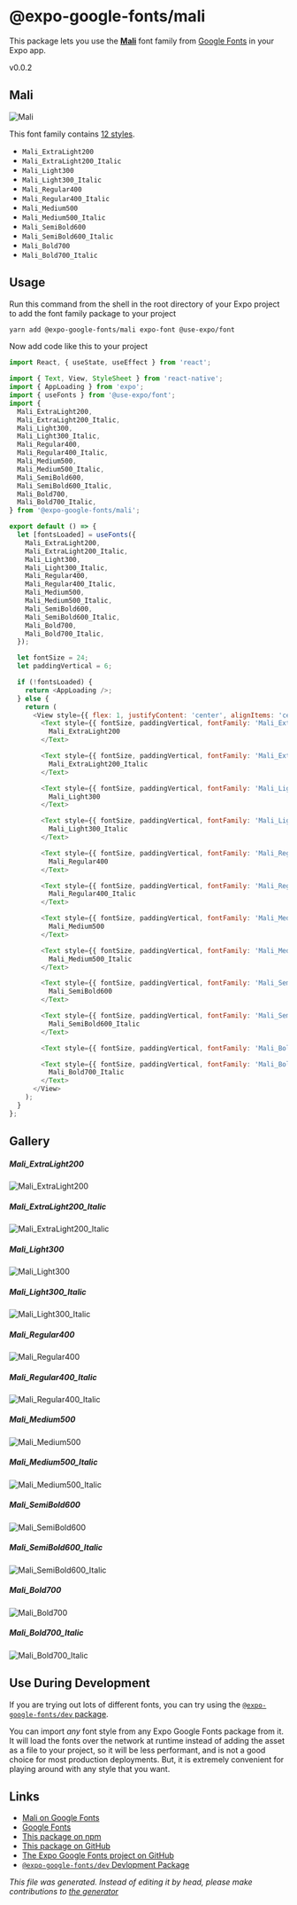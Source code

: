 # @expo-google-fonts/mali

This package lets you use the [**Mali**](https://fonts.google.com/specimen/Mali) font family from [Google Fonts](https://fonts.google.com/) in your Expo app.

v0.0.2

## Mali

![Mali](./font-family.png)

This font family contains [12 styles](#gallery).

- `Mali_ExtraLight200`
- `Mali_ExtraLight200_Italic`
- `Mali_Light300`
- `Mali_Light300_Italic`
- `Mali_Regular400`
- `Mali_Regular400_Italic`
- `Mali_Medium500`
- `Mali_Medium500_Italic`
- `Mali_SemiBold600`
- `Mali_SemiBold600_Italic`
- `Mali_Bold700`
- `Mali_Bold700_Italic`

## Usage

Run this command from the shell in the root directory of your Expo project to add the font family package to your project
```sh
yarn add @expo-google-fonts/mali expo-font @use-expo/font
```

Now add code like this to your project
```js
import React, { useState, useEffect } from 'react';

import { Text, View, StyleSheet } from 'react-native';
import { AppLoading } from 'expo';
import { useFonts } from '@use-expo/font';
import {
  Mali_ExtraLight200,
  Mali_ExtraLight200_Italic,
  Mali_Light300,
  Mali_Light300_Italic,
  Mali_Regular400,
  Mali_Regular400_Italic,
  Mali_Medium500,
  Mali_Medium500_Italic,
  Mali_SemiBold600,
  Mali_SemiBold600_Italic,
  Mali_Bold700,
  Mali_Bold700_Italic,
} from '@expo-google-fonts/mali';

export default () => {
  let [fontsLoaded] = useFonts({
    Mali_ExtraLight200,
    Mali_ExtraLight200_Italic,
    Mali_Light300,
    Mali_Light300_Italic,
    Mali_Regular400,
    Mali_Regular400_Italic,
    Mali_Medium500,
    Mali_Medium500_Italic,
    Mali_SemiBold600,
    Mali_SemiBold600_Italic,
    Mali_Bold700,
    Mali_Bold700_Italic,
  });

  let fontSize = 24;
  let paddingVertical = 6;

  if (!fontsLoaded) {
    return <AppLoading />;
  } else {
    return (
      <View style={{ flex: 1, justifyContent: 'center', alignItems: 'center' }}>
        <Text style={{ fontSize, paddingVertical, fontFamily: 'Mali_ExtraLight200' }}>
          Mali_ExtraLight200
        </Text>

        <Text style={{ fontSize, paddingVertical, fontFamily: 'Mali_ExtraLight200_Italic' }}>
          Mali_ExtraLight200_Italic
        </Text>

        <Text style={{ fontSize, paddingVertical, fontFamily: 'Mali_Light300' }}>
          Mali_Light300
        </Text>

        <Text style={{ fontSize, paddingVertical, fontFamily: 'Mali_Light300_Italic' }}>
          Mali_Light300_Italic
        </Text>

        <Text style={{ fontSize, paddingVertical, fontFamily: 'Mali_Regular400' }}>
          Mali_Regular400
        </Text>

        <Text style={{ fontSize, paddingVertical, fontFamily: 'Mali_Regular400_Italic' }}>
          Mali_Regular400_Italic
        </Text>

        <Text style={{ fontSize, paddingVertical, fontFamily: 'Mali_Medium500' }}>
          Mali_Medium500
        </Text>

        <Text style={{ fontSize, paddingVertical, fontFamily: 'Mali_Medium500_Italic' }}>
          Mali_Medium500_Italic
        </Text>

        <Text style={{ fontSize, paddingVertical, fontFamily: 'Mali_SemiBold600' }}>
          Mali_SemiBold600
        </Text>

        <Text style={{ fontSize, paddingVertical, fontFamily: 'Mali_SemiBold600_Italic' }}>
          Mali_SemiBold600_Italic
        </Text>

        <Text style={{ fontSize, paddingVertical, fontFamily: 'Mali_Bold700' }}>Mali_Bold700</Text>

        <Text style={{ fontSize, paddingVertical, fontFamily: 'Mali_Bold700_Italic' }}>
          Mali_Bold700_Italic
        </Text>
      </View>
    );
  }
};

```

## Gallery

##### Mali_ExtraLight200
![Mali_ExtraLight200](./e492669e95f03389c8fdab60ebc0fc25dc89f921dfa3b4156ed4ee3556b26a22.ttf.png)

##### Mali_ExtraLight200_Italic
![Mali_ExtraLight200_Italic](./9c4049d3990bfb82d515b0f6b44c0669352cf1d4f0ad71a6c39c4d800d91afc5.ttf.png)

##### Mali_Light300
![Mali_Light300](./7ea3a4d356e5cb938ea97489c60b148dd2e33b9bdc641f01c245b965a8028725.ttf.png)

##### Mali_Light300_Italic
![Mali_Light300_Italic](./4aec4ec351696e4bc5a49deed841e02a84880d0fdc72dafdedce7154770dd8d0.ttf.png)

##### Mali_Regular400
![Mali_Regular400](./cc1fb36bca8387ebe3fdb1a9052a01ed8312a51a3ac265b51d93b7a6bf6ae45c.ttf.png)

##### Mali_Regular400_Italic
![Mali_Regular400_Italic](./575418ad9604b624f1d09cbaa0d15edbdec2653423419c83fae61131d0f0fdc5.ttf.png)

##### Mali_Medium500
![Mali_Medium500](./56baed7152d5e08635cc8a9e3a241afd0e7659f30374cb82033266959d273382.ttf.png)

##### Mali_Medium500_Italic
![Mali_Medium500_Italic](./d1e4f0963402e82a0e541cc7ff0d371c1311270840c7059b94bd710b0953210a.ttf.png)

##### Mali_SemiBold600
![Mali_SemiBold600](./3d34348744efcb7d239f7d07237bf644507c1d98545de940f5e36475267d7937.ttf.png)

##### Mali_SemiBold600_Italic
![Mali_SemiBold600_Italic](./56a65ebf56f24e0082786c224207d28f9e3ac7d58473839ef4e014f58dddc92e.ttf.png)

##### Mali_Bold700
![Mali_Bold700](./7d22887c912c6d24c96e8a7bd85a8bec285b2f6e82cb0f1239c7d62df8d66db1.ttf.png)

##### Mali_Bold700_Italic
![Mali_Bold700_Italic](./0cf0f0229db8cba537f46efd1c9a4734268f6011e5e10fc1ad8981849edfc421.ttf.png)


## Use During Development

If you are trying out lots of different fonts, you can try using the [`@expo-google-fonts/dev` package](https://www.npmjs.com/package/@expo-google-fonts/dev).

You can import *any* font style from any Expo Google Fonts package from it. It will load the fonts
over the network at runtime instead of adding the asset as a file to your project, so it will be 
less performant, and is not a good choice for most production deployments. But, it is extremely convenient
for playing around with any style that you want.

## Links

- [Mali on Google Fonts](https://fonts.google.com/specimen/Mali)
- [Google Fonts](https://fonts.google.com/)
- [This package on npm](https://www.npmjs.com/package/@expo-google-fonts/mali)
- [This package on GitHub](https://github.com/expo/google-fonts/tree/master/font-packages/mali)
- [The Expo Google Fonts project on GitHub](https://github.com/expo/google-fonts)
- [`@expo-google-fonts/dev` Devlopment Package](https://github.com/expo/google-fonts/tree/master/font-packages/dev)


*This file was generated. Instead of editing it by head, please make contributions to [the generator](https://github.com/expo/google-fonts/tree/master/packages/generator)*
